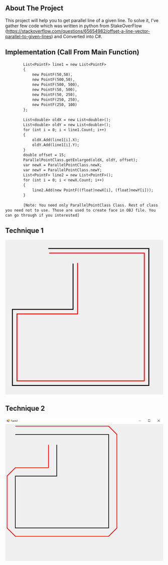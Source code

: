 <!-- ABOUT THE PROJECT -->
## About The Project
This project will help you to get parallel line of a given line. To solve it, I've gather few code which was written 
in python from StakeOverFlow (https://stackoverflow.com/questions/65654982/offset-a-line-vector-parallel-to-given-lines)
and Converted into C#.

## Implementation (Call From Main Function)
            List<PointF> line1 = new List<PointF>
            {
                new PointF(50,50),
                new PointF(500,50),
                new PointF(500, 500),
                new PointF(50, 500),
                new PointF(50, 250),
                new PointF(250, 250),
                new PointF(250, 100)
            };
            
            List<double> oldX = new List<double>();
            List<double> oldY = new List<double>();
            for (int i = 0; i < line1.Count; i++)
            {
                oldX.Add(line1[i].X);
                oldY.Add(line1[i].Y);
            }
            double offset = 15;
            ParallelPointClass.getEnlarged(oldX, oldY, offset);
            var newX = ParallelPointClass.newX;
            var newY = ParallelPointClass.newY;
            List<PointF> line2 = new List<PointF>();
            for (int i = 0; i < newX.Count; i++)
            {
                line2.Add(new PointF((float)newX[i], (float)newY[i]));
            }

            [Note: You need only ParallelPointClass Class. Rest of class you need not to use. Those are used to create face in OBJ file. You can go through if you interested]

## Technique 1
![CHEESE!](test2.png)

## Technique 2
![CHEESE!](test.png)
